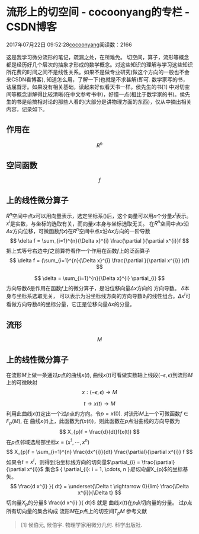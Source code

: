 
# 流形上的切空间 - cocoonyang的专栏 - CSDN博客


2017年07月22日 09:52:28[cocoonyang](https://me.csdn.net/cocoonyang)阅读数：2166


这是我学习微分流形的笔记，疏漏之处，在所难免。
切空间，算子，流形等概念都是经历好几个层次的抽象才形成的数学概念。对这些知识的理解与学习这些知识所花费的时间之间不是线性关系。如果不是做专业研究(做这个方向的一般也不会来CSDN看博客), 知道怎么用，了解一下(也就是不求甚解)即可.
数学家写的书，诘屈聱牙。如果没有相关基础，读起来好似看天书一样。侯先生的书[1] 中对切空间等概念讲解得比较清晰(在中文参考书中)，好懂一点(相比于数学家的书)。侯先生的书是给搞相对论的那些人看的(大部分是讲物理方面的东西)，仅从中摘出相关内容，记录如下。
## 作用在
$$
R^{n}
$$
## 空间函数
$$
f
$$
## 上的线性微分算子
$R^{n}$空间中点$x$可以用向量表示，选定坐标系()后，这个向量可以用$n$个分量$x^{i}$表示。$x^{i}$是实数，与坐标的选取有关，而向量$x$本身与坐标选取无关。
在$R^{n}$空间中点$x$沿$\Delta x$方向位移，可微函数$f(x)$在$R^{n}$空间中点$x$沿$\Delta x$方向的一阶导数
$$
\delta f = \sum_{i=1}^{n}{\Delta x}^{i} \frac{\partial }{\partial x^{i}}f
$$
把上式等号右边中$f$之前算符看作一个作用在函数$f$上的泛函算子
$$
\delta f = (\sum_{i=1}^{n}{\Delta x}^{i} \frac{\partial }{\partial x^{i}} )(f)
$$

$$
\delta = \sum_{i=1}^{n}{\Delta x}^{i} \partial_{i}
$$
方向导数$\delta$是作用在函数$f$上的微分算子，是沿位移向量$\Delta x$方向的 方向导数。
$\delta$本身与坐标系选取无关， 可以表示为沿坐标线方向的方向导数$\partial_{i}$的线性组合。$\Delta x^{i}$可看做方向导数$\delta$的坐标分量，它正是位移向量$\Delta x$的分量。
## 流形
$$
M
$$
## 上的线性微分算子
在流形$M$上做一条通过$p$点的曲线$x(t)$, 曲线$x(t)$可看做实数轴上线段$(-\epsilon, \epsilon )$到流形$M$上的可微映射
$$
x:(-\epsilon, \epsilon ) \rightarrow M
$$

$$
t \rightarrow x(t) \rightarrow M
$$
利用此曲线$x(t)$定出一个过$p$点的方向。令$p=x(0)$.
对流形$M$上一个可微函数$f \in F_{p}(M)$,
在 曲线$x(t)$上，此函数为$f(x(t))$，则此函数在$p$点沿曲线的方向导数为
$$
X_{p}f = \frac{d}{dt}f(x(t))
$$
在$p$点邻域选局部坐标$x = (x^{1}, \cdots, x^{n} )$
$$
X_{p}f =  \sum_{i=1}^{n}       \frac{dx^{i}}{dt} \frac{\partial}{\partial x^{i}}   f
$$
如果令$t = x^{i}$，则得到沿坐标线方向的切向量$\partial_{i} = \frac{\partial}{\partial x^{i}}$
集合$ { \partial_{i}: i = 1, \cdots, n }$是切向量$X_{p}$的坐标基矢。
$$
\frac{d x^{i} }{ dt} =  \underset{\Delta t \rightarrow 0}{lim}  \frac{\Delta x^{i}}{\Delta t}
$$
切向量$X_{p}$的分量$ \frac{d x^{i} }{ dt}$ 就是 曲线$x(t)$在$p$点切向量的分量。
过$p$点所有切向量的集合构成 流形$M$在$p$点上的切空间$T_{p}M$
参考文献
> [1]  候伯元, 候伯宇. 物理学家用微分几何. 科学出版社.


